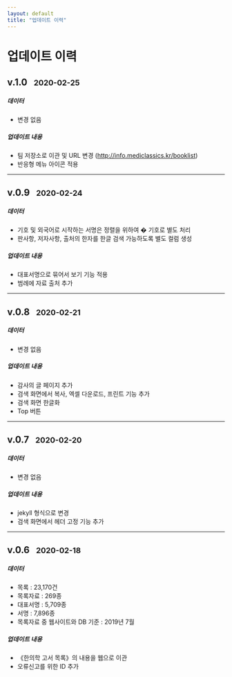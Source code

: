 ```yaml
---
layout: default
title: "업데이트 이력"
---
```

<div class="py-3 text-center" >
	<div class="container">
		<div class="row">
			<div class="mx-auto col-lg-5 col-md-7 col-10">
				<h1>업데이트 이력</h1>
			</div>
		</div>
	</div>
</div>


## v.1.0&nbsp;&nbsp;&nbsp;<small>2020-02-25</small>

##### 데이터
- 변경 없음

##### 업데이트 내용
- 팀 저장소로 이관 및 URL 변경 (http://info.mediclassics.kr/booklist)
- 반응형 메뉴 아이콘 적용

* * *

## v.0.9&nbsp;&nbsp;&nbsp;<small>2020-02-24</small>

##### 데이터
- 기호 및 외국어로 시작하는 서명은 정렬을 위하여 � 기호로 별도 처리
- 판사항, 저자사항, 출처의 한자를 한글 검색 가능하도록 별도 컬럼 생성

##### 업데이트 내용
- 대표서명으로 묶어서 보기 기능 적용
- 범례에 자료 출처 추가

* * *

## v.0.8&nbsp;&nbsp;&nbsp;<small>2020-02-21</small>

##### 데이터
- 변경 없음

##### 업데이트 내용
- 감사의 글 페이지 추가
- 검색 화면에서 복사, 엑셀 다운로드, 프린트 기능 추가
- 검색 화면 한글화
- Top 버튼

* * *

## v.0.7&nbsp;&nbsp;&nbsp;<small>2020-02-20</small>

##### 데이터
- 변경 없음

##### 업데이트 내용
- jekyll 형식으로 변경
- 검색 화면에서 헤더 고정 기능 추가

* * *

## v.0.6&nbsp;&nbsp;&nbsp;<small>2020-02-18</small>

##### 데이터
- 목록 : 23,170건
- 목록자료 : 269종
- 대표서명 : 5,709종
- 서명 : 7,896종
- 목록자료 중 웹사이트와 DB 기준 : 2019년 7월

##### 업데이트 내용
- 《한의학 고서 목록》의 내용을 웹으로 이관
- 오류신고를 위한 ID 추가
